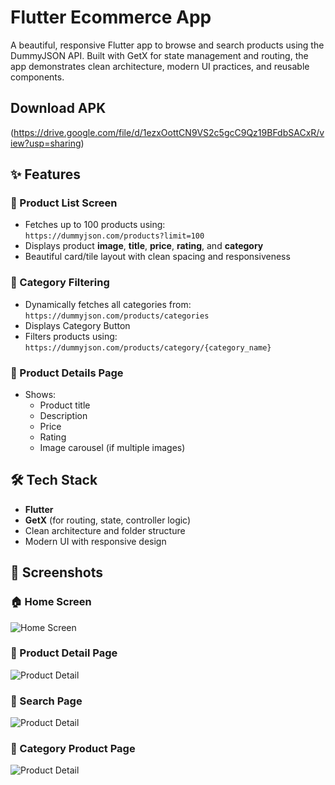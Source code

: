 
# Flutter Ecommerce App

A beautiful, responsive Flutter app to browse and search products using the DummyJSON API. Built with GetX for state management and routing, the app demonstrates clean architecture, modern UI practices, and reusable components.
## Download APK
(https://drive.google.com/file/d/1ezxOottCN9VS2c5gcC9Qz19BFdbSACxR/view?usp=sharing)


## ✨ Features
### 🧾 Product List Screen
- Fetches up to 100 products using:  
  `https://dummyjson.com/products?limit=100`
- Displays product **image**, **title**, **price**, **rating**, and **category**
- Beautiful card/tile layout with clean spacing and responsiveness
### 📂 Category Filtering
- Dynamically fetches all categories from:  
  `https://dummyjson.com/products/categories`
- Displays Category Button
- Filters products using:  
  `https://dummyjson.com/products/category/{category_name}`

### 📄 Product Details Page
- Shows:
  - Product title
  - Description
  - Price
  - Rating
  - Image carousel (if multiple images)

## 🛠️ Tech Stack
- **Flutter**
- **GetX** (for routing, state, controller logic)
- Clean architecture and folder structure
- Modern UI with responsive design
## 📸 Screenshots

### 🏠 Home Screen
![Home Screen](assets/Screenshots/home_screen.png)

### 📄 Product Detail Page
![Product Detail](assets/Screenshots/product_detail.png)
### 📄 Search Page
![Product Detail](assets/Screenshots/Search_product.png)
### 📄 Category Product Page
![Product Detail](assets/Screenshots/category_product.png)

